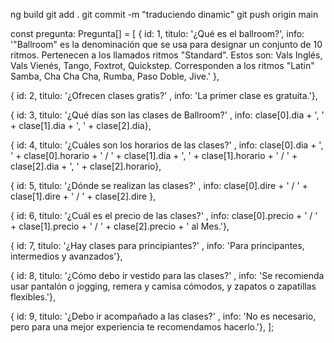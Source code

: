 ng build
git add . 
git commit -m "traduciendo dinamic" 
git push origin main




const pregunta: Pregunta[] = [
  { id: 1, 
    titulo: '¿Qué es el ballroom?',
    info: '"Ballroom" es la denominación que se usa para designar un conjunto de 10 ritmos. Pertenecen a los llamados ritmos "Standard". Estos son: Vals Inglés, Vals Vienés, Tango, Foxtrot, Quickstep. Corresponden a los ritmos "Latin" Samba, Cha Cha Cha, Rumba, Paso Doble, Jive.'
   },

  { id: 2, 
    titulo: '¿Ofrecen clases gratis?' ,
    info: 'La primer clase es gratuita.'},

  { id: 3, 
    titulo: '¿Qué días son las clases de Ballroom?' ,
    info: clase[0].dia + ', ' + clase[1].dia + ', ' + clase[2].dia},

  { id: 4,
    titulo: '¿Cuáles son los horarios de las clases?' ,
    info: clase[0].dia + ', ' + clase[0].horario + ' / ' + clase[1].dia + ', ' + clase[1].horario + ' / ' + clase[2].dia + ', ' + clase[2].horario},

  { id: 5, 
    titulo: '¿Dónde se realizan las clases?' ,
    info:  clase[0].dire + ' / ' + clase[1].dire + ' / ' + clase[2].dire },

  { id: 6,
    titulo: '¿Cuál es el precio de las clases?' ,
    info: clase[0].precio + ' / ' + clase[1].precio + ' / ' + clase[2].precio + ' al Mes.'},

  { id: 7,
    titulo: '¿Hay clases para principiantes?' ,
    info: 'Para principantes, intermedios y avanzados'},

  { id: 8, 
    titulo: '¿Cómo debo ir vestido para las clases?' ,
    info: 'Se recomienda usar pantalón o jogging, remera y camisa cómodos, y zapatos o zapatillas flexibles.'},

  { id: 9, 
    titulo: '¿Debo ir acompañado a las clases?' ,
    info: 'No es necesario, pero para una mejor experiencia te recomendamos hacerlo.'},
];
